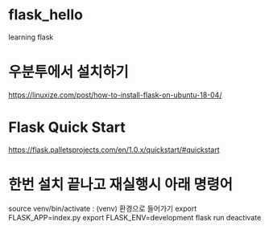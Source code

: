 # flask_hello
learning flask

# 우분투에서 설치하기
https://linuxize.com/post/how-to-install-flask-on-ubuntu-18-04/

# Flask Quick Start
https://flask.palletsprojects.com/en/1.0.x/quickstart/#quickstart

# 한번 설치 끝나고 재실행시 아래 명령어
source venv/bin/activate  : (venv) 환경으로 들어가기 
export FLASK_APP=index.py 
export FLASK_ENV=development 
flask run 
deactivate 
